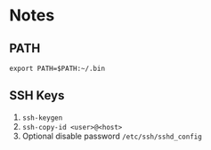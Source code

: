 # Notes

## PATH

`export PATH=$PATH:~/.bin`

## SSH Keys

1. `ssh-keygen`
2. `ssh-copy-id <user>@<host>`
3. Optional disable password `/etc/ssh/sshd_config`
